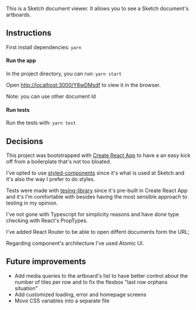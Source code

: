 This is a Sketch document viewer. It allows you to see a Sketch document's artboards.

## Instructions

First install dependencies: `yarn`

#### Run the app
In the project directory, you can run: `yarn start`

Open [http://localhost:3000/Y8wDMsdf](http://localhost:3000/Y8wDMsdf) to view it in the browser.

Note: you can use other document Id


#### Run tests
Run the tests with: `yarn test`


## Decisions

This project was bootstrapped with [Create React App](https://github.com/facebook/create-react-app) to have a an easy kick off from a boilerplate that's not too bloated.

I've opted to use [styled-components](https://styled-components.com/) since it's what is used at Sketch and it's also the way I prefer to do styles.

Tests were made with [tesing-library](https://testing-library.com/) since it's pre-built in Create React App and it's I'm comfortable with besides having the most sensible approach to testing in my opinion.

I've not gone with Typescript for simplicity reasons and have done type checking with React's PropTypes.

I've added React Router to be able to open diffent documents form the URL;

Regarding component's architecture I've used Atomic UI.

## Future improvements

- Add media queries to the artboard's list to have better control about the number of tiles per row and to fix the  flexbox "last row orphans situation"
- Add customized loading, error and homepage screens
- Move CSS variables into a separate file